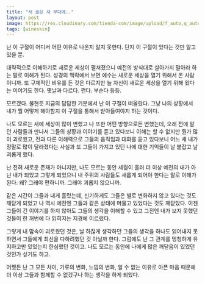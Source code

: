 ```yaml
---
title: "새 술은 새 부대에.."
layout: post
image: https://res.cloudinary.com/tienda-com/image/upload/f_auto,q_auto:good,w_626/products/bb-06.jpg
tags: [wineskin]
---
```


난 이 구절이 어디서 어떤 이유로 나온지 알지 못한다. 단지 이 구절이 있다는 것만 알고 있을 뿐.

대략적으로 이해하기로 새로운 세상이 펼쳐졌으니 예전의 방식대로 살아가지 말아라 하는 말로 이해가 된다. 성경의 맥락에서 보면 예수는 새로운 세상을 열기 위해서 온 사람이니까. 또 구체적인 비유를 든 것은 다르지만 늘 자신이 새로운 세상을 열기 위해 왔다는 이야기도 한다. 옛날과 다르다. 깬다. 부순다 등등.

모르겠다. 불현듯 지금의 답답한 기분에서 난 이 구절이 떠올랐다. 그냥 나의 상황에서 내가 뭘 어떻게 해야할지 이 구절을 통해서 받아들여야지 하는 것이다. 

나도 모르는 새에 세상이 많이 변했고 나 또한 어떤 방향으로든 변했는데, 오래 전에 알던 사람들과 만나서 그들의 상황과 이야기를 듣고 있다보니 이해는 할 수 없지만 뭔가 많이 괴로웠고, 전과 다른 이해력으로 그들의 움직임과 대화를 듣고 있다보니 어느 새 내가 정말로 많이 달라졌다는 사실과 또 그들이 가지고 있던 나에 대한 기억들이 날 붙잡고 날 괴롭게 했다.

난 전혀 새로운 존재가 아니지만, 나도 모르는 동안 세월이 훌러 더 이상 예전의 내가 아닌 내가 되었고 그렇게 되었으니 내 주위의 사람들도 새롭게 되어야 한다는 말로 이해가 된다. 왜? 그래야 편하니까. 그래야 괴롭지 않으니까. 

같은 시간이 그들과 내게 흘렀는데, 신기하게도 그들은 별로 변화하지 않고 있다는 것도 깨닫게 되었고 나 역시 예전엔 그들과 같은 상태에 머물고 있었다는 것도 깨닫았다. 이젠 그들이 긴 이야기를 하지 않아도 그들의 생각을 이해할 수 있고 그전엔 내가 보지 못했던 것들이 한 꺼번에 다 읽혀지는 지경에 이르렀다. 

그렇게 내 맘속이 괴로웠던 것은, 날 하찮게 생각하던 그들의 생각을 하나도 읽어내지 못하면서 그들에게 최선을 다하려했던 것 아닐까 한다. 그럼에도 난 그 관계를 멍청하게 유지하고만 있었는지 한심했던 것이고. 나도 모르는 동안에 나에게 많은 깨닫음이 있었던 것인가 싶기도 하고. 

어쨌든 난 그 모든 차이, 기류의 변화, 느낌의 변화, 알 수 없는 이유로 아픈 마음 때문에 더 이상 그들과 함께할 수 없겠구나 하는 생각을 하게 되었다. 
